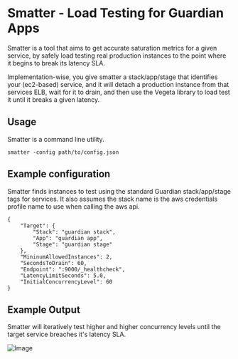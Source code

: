 # Smatter - Load Testing for Guardian Apps

Smatter is a tool that aims to get accurate saturation metrics for a given service, by safely load testing real production instances to the point where it begins to break its latency SLA.

Implementation-wise, you give smatter a stack/app/stage that identifies your (ec2-based) service, and it will detach a production instance from that services ELB, wait for it to drain, and then use the Vegeta library to load test it until it breaks a given latency.

## Usage

Smatter is a command line utility.

```smatter -config path/to/config.json```

## Example configuration

Smatter finds instances to test using the standard Guardian stack/app/stage
tags for services. It also assumes the stack name is the aws credentials profile
name to use when calling the aws api.

```
{
    "Target": {
        "Stack": "guardian stack",
        "App": "guardian app",
        "Stage": "guardian stage"
    },
    "MininumAllowedInstances": 2,
    "SecondsToDrain": 60,
    "Endpoint": ":9000/_healthcheck",
    "LatencyLimitSeconds": 5.0,
    "InitialConcurrencyLevel": 60
}
```
## Example Output

Smatter will iteratively test higher and higher concurrency levels until the target service breaches it's latency SLA.

![Image](https://i.imgur.com/utzJ4Ur.png)
